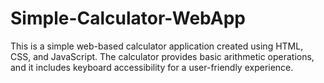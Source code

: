 # Simple-Calculator-WebApp
This is a simple web-based calculator application created using HTML, CSS, and JavaScript. The calculator provides basic arithmetic operations, and it includes keyboard accessibility for a user-friendly experience.

